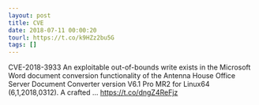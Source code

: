 ```yaml
---
layout: post
title: CVE
date: 2018-07-11 00:00:20
tourl: https://t.co/k9HZz2bu5G
tags: []
---
```

CVE-2018-3933 An exploitable out-of-bounds write exists in the Microsoft Word document conversion functionality of the Antenna House Office Server Document Converter version V6.1 Pro MR2 for Linux64 (6,1,2018,0312). A crafted ... https://t.co/dngZ4ReFjz